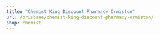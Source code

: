 ```yaml
---
title: "Chemist King Discount Pharmacy Ormiston"
url: /brisbane/chemist-king-discount-pharmacy-ormiston/
shop: chemist
---
```

